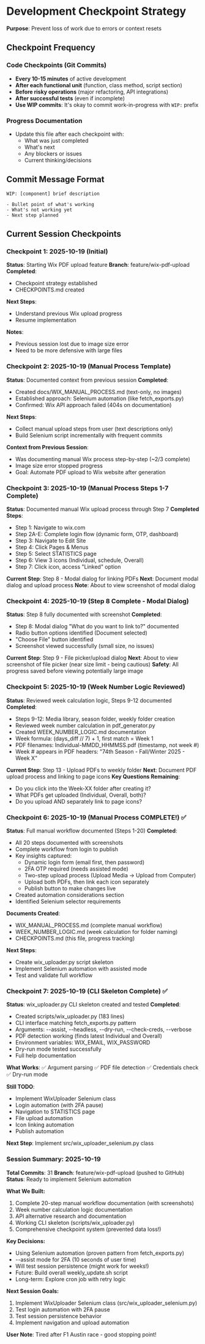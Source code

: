# Development Checkpoint Strategy

**Purpose**: Prevent loss of work due to errors or context resets

## Checkpoint Frequency

### Code Checkpoints (Git Commits)
- **Every 10-15 minutes** of active development
- **After each functional unit** (function, class method, script section)
- **Before risky operations** (major refactoring, API integrations)
- **After successful tests** (even if incomplete)
- **Use WIP commits**: It's okay to commit work-in-progress with `WIP:` prefix

### Progress Documentation
- Update this file after each checkpoint with:
  - What was just completed
  - What's next
  - Any blockers or issues
  - Current thinking/decisions

## Commit Message Format

```
WIP: [component] brief description

- Bullet point of what's working
- What's not working yet
- Next step planned
```

## Current Session Checkpoints

### Checkpoint 1: 2025-10-19 (Initial)
**Status**: Starting Wix PDF upload feature
**Branch**: feature/wix-pdf-upload
**Completed**:
- Checkpoint strategy established
- CHECKPOINTS.md created

**Next Steps**:
- Understand previous Wix upload progress
- Resume implementation

**Notes**:
- Previous session lost due to image size error
- Need to be more defensive with large files

### Checkpoint 2: 2025-10-19 (Manual Process Template)
**Status**: Documented context from previous session
**Completed**:
- Created docs/WIX_MANUAL_PROCESS.md (text-only, no images)
- Established approach: Selenium automation (like fetch_exports.py)
- Confirmed: Wix API approach failed (404s on documentation)

**Next Steps**:
- Collect manual upload steps from user (text descriptions only)
- Build Selenium script incrementally with frequent commits

**Context from Previous Session**:
- Was documenting manual Wix process step-by-step (~2/3 complete)
- Image size error stopped progress
- Goal: Automate PDF upload to Wix website after generation

### Checkpoint 3: 2025-10-19 (Manual Process Steps 1-7 Complete)
**Status**: Documented manual Wix upload process through Step 7
**Completed Steps**:
- Step 1: Navigate to wix.com
- Step 2A-E: Complete login flow (dynamic form, OTP, dashboard)
- Step 3: Navigate to Edit Site
- Step 4: Click Pages & Menus
- Step 5: Select STATISTICS page
- Step 6: View 3 icons (Individual, schedule, Overall)
- Step 7: Click icon, access "Linked" option

**Current Step**: Step 8 - Modal dialog for linking PDFs
**Next**: Document modal dialog and upload process
**Note**: About to view screenshot of modal dialog

### Checkpoint 4: 2025-10-19 (Step 8 Complete - Modal Dialog)
**Status**: Step 8 fully documented with screenshot
**Completed**:
- Step 8: Modal dialog "What do you want to link to?" documented
- Radio button options identified (Document selected)
- "Choose File" button identified
- Screenshot viewed successfully (small size, no issues)

**Current Step**: Step 9 - File picker/upload dialog
**Next**: About to view screenshot of file picker (near size limit - being cautious)
**Safety**: All progress saved before viewing potentially large image

### Checkpoint 5: 2025-10-19 (Week Number Logic Reviewed)
**Status**: Reviewed week calculation logic, Steps 9-12 documented
**Completed**:
- Steps 9-12: Media library, season folder, weekly folder creation
- Reviewed week number calculation in pdf_generator.py
- Created WEEK_NUMBER_LOGIC.md documentation
- Week formula: (days_diff // 7) + 1, first match = Week 1
- PDF filenames: Individual-MMDD_HHMMSS.pdf (timestamp, not week #)
- Week # appears in PDF headers: "74th Season - Fall/Winter 2025 - Week X"

**Current Step**: Step 13 - Upload PDFs to weekly folder
**Next**: Document PDF upload process and linking to page icons
**Key Questions Remaining**:
- Do you click into the Week-XX folder after creating it?
- What PDFs get uploaded (Individual, Overall, both)?
- Do you upload AND separately link to page icons?

### Checkpoint 6: 2025-10-19 (Manual Process COMPLETE!) ✅
**Status**: Full manual workflow documented (Steps 1-20)
**Completed**:
- All 20 steps documented with screenshots
- Complete workflow from login to publish
- Key insights captured:
  - Dynamic login form (email first, then password)
  - 2FA OTP required (needs assisted mode)
  - Two-step upload process (Upload Media → Upload from Computer)
  - Upload both PDFs, then link each icon separately
  - Publish button to make changes live
- Created automation considerations section
- Identified Selenium selector requirements

**Documents Created**:
- WIX_MANUAL_PROCESS.md (complete manual workflow)
- WEEK_NUMBER_LOGIC.md (week calculation for folder naming)
- CHECKPOINTS.md (this file, progress tracking)

**Next Steps**:
- Create wix_uploader.py script skeleton
- Implement Selenium automation with assisted mode
- Test and validate full workflow

### Checkpoint 7: 2025-10-19 (CLI Skeleton Complete) ✅
**Status**: wix_uploader.py CLI skeleton created and tested
**Completed**:
- Created scripts/wix_uploader.py (183 lines)
- CLI interface matching fetch_exports.py pattern
- Arguments: --assist, --headless, --dry-run, --check-creds, --verbose
- PDF detection working (finds latest Individual and Overall)
- Environment variables: WIX_EMAIL, WIX_PASSWORD
- Dry-run mode tested successfully
- Full help documentation

**What Works**:
✅ Argument parsing
✅ PDF file detection
✅ Credentials check
✅ Dry-run mode

**Still TODO**:
- Implement WixUploader Selenium class
- Login automation (with 2FA pause)
- Navigation to STATISTICS page
- File upload automation
- Icon linking automation
- Publish automation

**Next Step**: Implement src/wix_uploader_selenium.py class

### Session Summary: 2025-10-19

**Total Commits**: 31
**Branch**: feature/wix-pdf-upload (pushed to GitHub)
**Status**: Ready to implement Selenium automation

**What We Built:**
1. Complete 20-step manual workflow documentation (with screenshots)
2. Week number calculation logic documentation
3. API alternative research and documentation
4. Working CLI skeleton (scripts/wix_uploader.py)
5. Comprehensive checkpoint system (prevented data loss!)

**Key Decisions:**
- Using Selenium automation (proven pattern from fetch_exports.py)
- --assist mode for 2FA (10 seconds of user time)
- Will test session persistence (might work for weeks!)
- Future: Build overall weekly_update.sh script
- Long-term: Explore cron job with retry logic

**Next Session Goals:**
1. Implement WixUploader Selenium class (src/wix_uploader_selenium.py)
2. Test login automation with 2FA pause
3. Test session persistence behavior
4. Implement navigation and upload automation

**User Note**: Tired after F1 Austin race - good stopping point!
